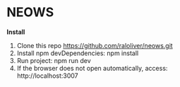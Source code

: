 # NEOWS

**Install**

1. Clone this repo https://github.com/raloliver/neows.git
1. Install npm devDependencies: npm install
1. Run project: npm run dev
1. If the browser does not open automatically, access: http://localhost:3007